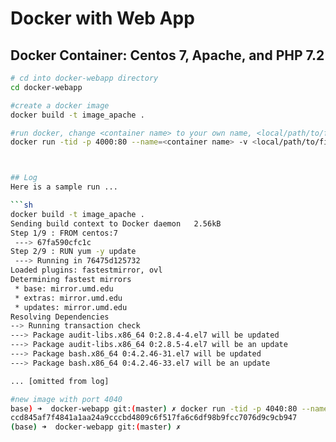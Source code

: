 # Docker with Web App 

## Docker Container: Centos 7, Apache, and PHP 7.2
```bash
# cd into docker-webapp directory
cd docker-webapp

#create a docker image
docker build -t image_apache .

#run docker, change <container name> to your own name, <local/path/to/file> to your own path where the assets are located
docker run -tid -p 4000:80 --name=<container name> -v <local/path/to/file>:/var/www/html image_apache



## Log
Here is a sample run ...

```sh
docker build -t image_apache .
Sending build context to Docker daemon   2.56kB
Step 1/9 : FROM centos:7
 ---> 67fa590cfc1c
Step 2/9 : RUN yum -y update
 ---> Running in 76475d125732
Loaded plugins: fastestmirror, ovl
Determining fastest mirrors
 * base: mirror.umd.edu
 * extras: mirror.umd.edu
 * updates: mirror.umd.edu
Resolving Dependencies
--> Running transaction check
---> Package audit-libs.x86_64 0:2.8.4-4.el7 will be updated
---> Package audit-libs.x86_64 0:2.8.5-4.el7 will be an update
---> Package bash.x86_64 0:4.2.46-31.el7 will be updated
---> Package bash.x86_64 0:4.2.46-33.el7 will be an update

... [omitted from log]

#new image with port 4040
base) ➜  docker-webapp git:(master) ✗ docker run -tid -p 4040:80 --name=centos7test -v /Users/anhkimhoang/Documents/GitHub/docker-webapp/centos7-apache/var/www/html/:/var/www/html image_apache
ccd845af7f4841a1aa24a9cccbd4809c6f517fa6c6df98b9fcc7076d9c9cb947
(base) ➜  docker-webapp git:(master) ✗
```

